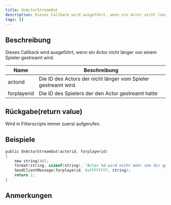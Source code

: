 ```yaml
---
title: OnActorStreamOut
description: Dieses Callback wird ausgeführt, wenn ein Actor nicht länger von einem Spieler gestreamt wird.
tags: []
---
```


<VersionWarn name='callback' version='SA-MP 0.3.7' />

## Beschreibung

Dieses Callback wird ausgeführt, wenn ein Actor nicht länger von einem Spieler gestreamt wird.

| Name        | Beschreibung                                                    |
| ----------- | -------------------------------------------------------------- |
| actorid     | Die ID des Actors der nicht länger vom Spieler gestreamt wird. |
| forplayerid | Die ID des Spielers der den Actor gestreamt hatte              |

## Rückgabe(return value)

Wird in Filterscripts immer zuerst aufgerufen.

## Beispiele

```c
public OnActorStreamOut(actorid, forplayerid)
{
    new string[40];
    format(string, sizeof(string), "Actor %d wird nicht mehr von dir gestreamt.", actorid);
    SendClientMessage(forplayerid, 0xFFFFFFFF, string);
    return 1;
}
```

## Anmerkungen

<TipNPCCallbacks />
